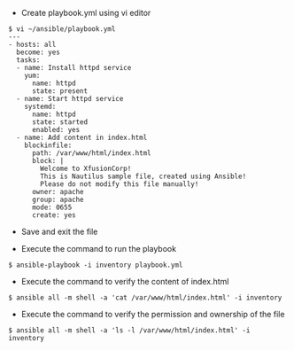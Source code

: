 - Create playbook.yml using vi editor
```
$ vi ~/ansible/playbook.yml
---
- hosts: all
  become: yes
  tasks:
  - name: Install httpd service
    yum:
      name: httpd
      state: present
  - name: Start httpd service
    systemd:
      name: httpd
      state: started
      enabled: yes
  - name: Add content in index.html
    blockinfile:
      path: /var/www/html/index.html
      block: |
        Welcome to XfusionCorp!
        This is Nautilus sample file, created using Ansible!
        Please do not modify this file manually!
      owner: apache
      group: apache
      mode: 0655
      create: yes
```

- Save and exit the file

- Execute the command to run the playbook
```
$ ansible-playbook -i inventory playbook.yml
```

- Execute the command to verify the content of index.html
```
$ ansible all -m shell -a 'cat /var/www/html/index.html' -i inventory 
```

- Execute the command to verify the permission and ownership of the file
```
$ ansible all -m shell -a 'ls -l /var/www/html/index.html' -i inventory
```